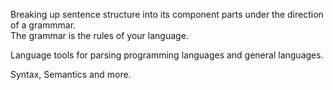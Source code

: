 Breaking up sentence structure into its component parts under the direction of a grammmar.  
The grammar is the rules of your language.

Language tools for parsing programming languages and general languages.

Syntax, Semantics and more.
